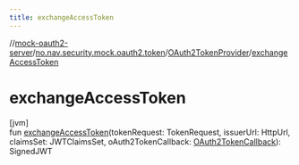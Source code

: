 ```yaml
---
title: exchangeAccessToken
---
```

//[mock-oauth2-server](../../../index.html)/[no.nav.security.mock.oauth2.token](../index.html)/[OAuth2TokenProvider](index.html)/[exchangeAccessToken](exchange-access-token.html)



# exchangeAccessToken



[jvm]\
fun [exchangeAccessToken](exchange-access-token.html)(tokenRequest: TokenRequest, issuerUrl: HttpUrl, claimsSet: JWTClaimsSet, oAuth2TokenCallback: [OAuth2TokenCallback](../-o-auth2-token-callback/index.html)): SignedJWT




